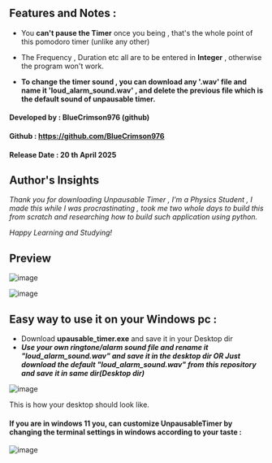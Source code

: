 ## Features and Notes : 

+ You __can't pause the Timer__ once you being , that's the whole point of this pomodoro timer (unlike any other)


+ The Frequency , Duration etc all are to be entered in __Integer__ , otherwise the program won't work. 


+ __To change the timer sound , you can download any '.wav' file and name it 'loud_alarm_sound.wav' , and delete the previous file which is the default sound of unpausable timer.__ 

#### Developed by : BlueCrimson976 (github)
#### Github : https://github.com/BlueCrimson976
#### Release Date : 20 th April 2025

## Author's Insights 

_Thank you for downloading Unpausable Timer , I'm a Physics Student , I made this while I was procrastinating , took me two whole days to build this from scratch and researching how to build such application using python._ 

_Happy Learning and Studying!_ 

## Preview 

![image](https://github.com/user-attachments/assets/4a615706-386a-48c4-aae1-21e9215b2515)

![image](https://github.com/user-attachments/assets/a46d8e77-9a9d-454c-a67c-91a9cee99658)

## Easy way to use it on your Windows pc : 

+ Download **upausable_timer.exe** and save it in your Desktop dir 
+ ***Use your own ringtone/alarm sound file and rename it "loud_alarm_sound.wav" and save it in the desktop dir OR Just download the default "loud_alarm_sound.wav" from this repository and save it in same dir(Desktop dir)*** 

![image](https://github.com/user-attachments/assets/68ccb414-d5dd-42af-a34b-90ebbf4d99af)


  This is how your desktop should look like.

#### If you are in windows 11 you, can customize UnpausableTimer by changing the terminal settings in windows according to your taste : 

![image](https://github.com/user-attachments/assets/773ceffa-8b01-4840-af5c-bcb77c8afda8)



